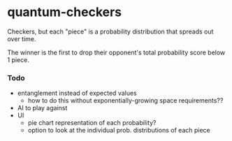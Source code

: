 # quantum-checkers

Checkers, but each "piece" is a probability distribution that spreads out over time.

The winner is the first to drop their opponent's total probability score below 1 piece.

### Todo

- entanglement instead of expected values
    - how to do this without exponentially-growing space requirements??
- AI to play against
- UI
    - pie chart representation of each probability?
    - option to look at the individual prob. distributions of each piece